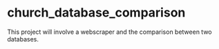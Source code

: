 # church_database_comparison
This project will involve a webscraper and the comparison between two databases.
